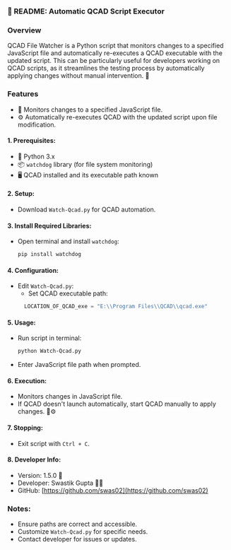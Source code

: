 ### 🤖 README: Automatic QCAD Script Executor

### Overview

QCAD File Watcher is a Python script that monitors changes to a specified JavaScript file and automatically re-executes a QCAD executable with the updated script. This can be particularly useful for developers working on QCAD scripts, as it streamlines the testing process by automatically applying changes without manual intervention. 🔄

### Features

- 📂 Monitors changes to a specified JavaScript file.
- ⚙️ Automatically re-executes QCAD with the updated script upon file modification.

#### 1. **Prerequisites:**
   - 🐍 Python 3.x
   - 📦 `watchdog` library (for file system monitoring)
   - 🖥️ QCAD installed and its executable path known

#### 2. **Setup:**
   - Download `Watch-Qcad.py` for QCAD automation.

#### 3. **Install Required Libraries:**
   - Open terminal and install `watchdog`:
     ```bash
     pip install watchdog
     ```

#### 4. **Configuration:**
   - Edit `Watch-Qcad.py`:
     - Set QCAD executable path:
     ```python
       LOCATION_OF_QCAD_exe = "E:\\Program Files\\QCAD\\qcad.exe"
     ```

#### 5. **Usage:**
   - Run script in terminal:
     ```bash
     python Watch-Qcad.py
     ```
   - Enter JavaScript file path when prompted.

#### 6. **Execution:**
   - Monitors changes in JavaScript file.
   - If QCAD doesn't launch automatically, start QCAD manually to apply changes. 🔄⚙️

#### 7. **Stopping:**
   - Exit script with `Ctrl + C`.

#### 8. **Developer Info:**
   - Version: 1.5.0 🚀
   - Developer: Swastik Gupta 👨‍💻
   - GitHub: [https://github.com/swas02](https://github.com/swas02)

### Notes:
- Ensure paths are correct and accessible.
- Customize `Watch-Qcad.py` for specific needs.
- Contact developer for issues or updates.
